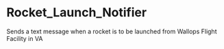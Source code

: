 # Rocket_Launch_Notifier
Sends a text message when a rocket is to be launched from Wallops Flight Facility in VA
